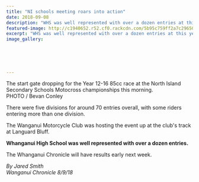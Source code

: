 ```yaml
---
title: "NI schools meeting roars into action"
date: 2018-09-08
description: "WHS was well represented with over a dozen entries at this years NISS's Motocross Champs..."
featured-image: http://c1940652.r52.cf0.rackcdn.com/5b95c759ff2a7c29650001cf/NISS-in-Wanganui.Chronicle-8-sept.gif
excerpt: "WHS was well represented with over a dozen entries at this years NISS's Motocross champs in Wanganui."
image_gallery:
    
    
    
    
    
---
```


<p class="element element-paragraph">The start gate dropping for the Year 12-16 85cc race at the North Island Secondary Schools Motocross championships this morning.<br />PHOTO / Bevan Conley</p>
<p class="element element-paragraph">There were five divisions for around 70 entries overall, with some riders entering more than one division.</p>
<p class="element element-paragraph">The Wanganui Motorcycle Club was hosting the event up at the club's track at Languard Bluff.</p>
<p class="element element-paragraph"><strong>Whanganui High School was well represented with over a dozen entries.</strong></p>
<p class="element element-paragraph"><span>The Whanganui Chronicle will have results early next week.</span></p>
<p class="element element-paragraph"><em>By Jared Smith<br />Wanganui Chronicle 8/9/18</em></p>


